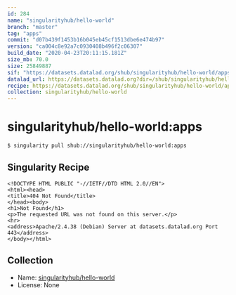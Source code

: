 ```yaml
---
id: 284
name: "singularityhub/hello-world"
branch: "master"
tag: "apps"
commit: "d07b439f1453b16b045eb45cf1513dbe6e474b97"
version: "ca004c8e92a7c0930408b496f2c06307"
build_date: "2020-04-23T20:11:15.181Z"
size_mb: 70.0
size: 25849887
sif: "https://datasets.datalad.org/shub/singularityhub/hello-world/apps/2020-04-23-d07b439f-ca004c8e/ca004c8e92a7c0930408b496f2c06307.sif"
datalad_url: https://datasets.datalad.org?dir=/shub/singularityhub/hello-world/apps/2020-04-23-d07b439f-ca004c8e/
recipe: https://datasets.datalad.org/shub/singularityhub/hello-world/apps/2020-04-23-d07b439f-ca004c8e/Singularity
collection: singularityhub/hello-world
---
```


# singularityhub/hello-world:apps

```bash
$ singularity pull shub://singularityhub/hello-world:apps
```

## Singularity Recipe

```singularity
<!DOCTYPE HTML PUBLIC "-//IETF//DTD HTML 2.0//EN">
<html><head>
<title>404 Not Found</title>
</head><body>
<h1>Not Found</h1>
<p>The requested URL was not found on this server.</p>
<hr>
<address>Apache/2.4.38 (Debian) Server at datasets.datalad.org Port 443</address>
</body></html>
```

## Collection

 - Name: [singularityhub/hello-world](https://github.com/singularityhub/hello-world)
 - License: None


